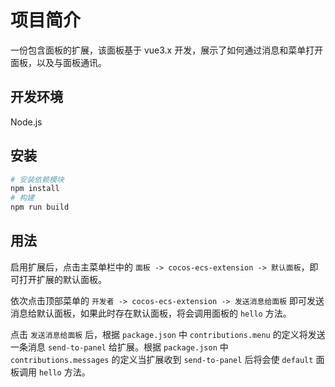 # 项目简介

一份包含面板的扩展，该面板基于 vue3.x 开发，展示了如何通过消息和菜单打开面板，以及与面板通讯。

## 开发环境

Node.js

## 安装

```bash
# 安装依赖模块
npm install
# 构建
npm run build
```

## 用法

启用扩展后，点击主菜单栏中的 `面板 -> cocos-ecs-extension -> 默认面板`，即可打开扩展的默认面板。

依次点击顶部菜单的 `开发者 -> cocos-ecs-extension -> 发送消息给面板` 即可发送消息给默认面板，如果此时存在默认面板，将会调用面板的 `hello` 方法。

点击 `发送消息给面板` 后，根据 `package.json` 中 `contributions.menu` 的定义将发送一条消息 `send-to-panel` 给扩展。根据 `package.json` 中 `contributions.messages` 的定义当扩展收到 `send-to-panel` 后将会使 `default` 面板调用 `hello` 方法。
